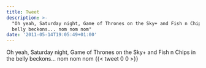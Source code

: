 ```yaml
---
title: Tweet
description: >-
  "Oh yeah, Saturday night, Game of Thrones on the Sky+ and Fish n Chips in the
  belly beckons... nom nom nom"
date: '2011-05-14T19:05:49+01:00'
---
```

Oh yeah, Saturday night, Game of Thrones on the Sky+ and Fish n Chips in the belly beckons... nom nom nom
      {{< tweet 0 0 >}}
    
